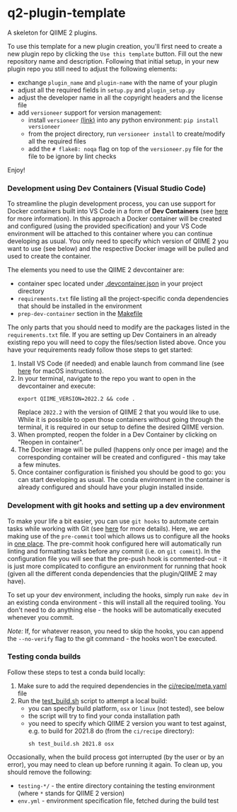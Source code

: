 # q2-plugin-template
A skeleton for QIIME 2 plugins.

To use this template for a new plugin creation, you'll first need to create a new plugin repo by clicking the `Use this template` button.
Fill out the new repository name and description. Following that initial setup, in your new plugin repo you still
need to adjust the following elements:

- exchange `plugin_name` and `plugin-name` with the name of your plugin
- adjust all the required fields in `setup.py` and `plugin_setup.py`
- adjust the developer name in all the copyright headers and the license file
- add `versioneer` support for version management:
    - install `versioneer` [(link)](https://github.com/python-versioneer/python-versioneer) into any python environment: `pip install versioneer`
    - from the project directory, run `versioneer install` to create/modify all the required files
    - add the `# flake8: noqa` flag on top of the `versioneer.py` file for the file to be ignore by lint checks

Enjoy!

### Development using Dev Containers (Visual Studio Code)
To streamline the plugin development process, you can use support for Docker containers built into
VS Code in a form of __Dev Containers__ (see [here](https://code.visualstudio.com/docs/remote/containers) for more information).
In this approach a Docker container will be created and configured (using the provided specification) and your VS Code environment
will be attached to this container where you can continue developing as usual. You only need to specify which version of QIIME 2 you
want to use (see below) and the respective Docker image will be pulled and used to create the container.

The elements you need to use the QIIME 2 devcontainer are:
- container spec located under [.devcontainer.json](.devcontainer.json) in your project directory
- `requirements.txt` file listing all the project-specific conda dependencies that should be installed in the environment
- `prep-dev-container` section in the [Makefile](Makefile)

The only parts that you should need to modify are the packages listed in the `requirements.txt` file. If you are setting up Dev Containers in an already existing repo you will need to copy the files/section listed above.
Once you have your requirements ready follow those steps to get started:
1. Install VS Code (if needed) and enable launch from command line (see [here](https://code.visualstudio.com/docs/setup/mac#_launching-from-the-command-line) for macOS instructions).
2. In your terminal, navigate to the repo you want to open in the devcontainer and execute:
    ```shell
    export QIIME_VERSION=2022.2 && code .
    ```
    Replace `2022.2` with the version of QIIME 2 that you would like to use.
    While it is possible to open those containers without going through the terminal, it is required in our setup to define the desired QIIME version.
3. When prompted, reopen the folder in a Dev Container by clicking on "Reopen in container".
4. The Docker image will be pulled (happens only once per image) and the corresponding container will be created and configured - this may take a few minutes.
5. Once container configuration is finished you should be good to go: you can start developing as usual. The conda environment in the container is already configured and should have your plugin installed inside.

### Development with git hooks and setting up a dev environment
To make your life a bit easier, you can use `git hooks` to automate certain tasks while working with Git (see [here](https://git-scm.com/book/en/v2/Customizing-Git-Git-Hooks) for more details).
Here, we are making use of the `pre-commit` tool which allows us to configure all the hooks in [one place](.pre-commit-config.yaml).
The pre-commit hook configured here will automatically run linting and formatting tasks before any commit (i.e. on `git commit`). In the configuration file
you will see that the pre-push hook is commented-out - it is just more complicated to configure an environment for running that hook (given all the different
conda dependencies that the plugin/QIIME 2 may have).

To set up your dev environment, including the hooks, simply run `make dev` in an existing conda environment - this will install all the required tooling.
You don't need to do anything else - the hooks will be automatically executed whenever you commit.

_Note:_ If, for whatever reason, you need to skip the hooks, you can append the `--no-verify` flag to the git command - the hooks won't be executed.

### Testing conda builds
Follow these steps to test a conda build locally:
1. Make sure to add the required dependencies in the [ci/recipe/meta.yaml](./ci/recipe/meta.yaml) file
2. Run the [test_build.sh](./ci/recipe/test_build.sh) script to attempt a local build:
    * you can specify build platform, `osx` or `linux` (not tested), see below
    * the script will try to find your conda installation path
    * you need to specify which QIIME 2 version you want to test against, e.g. to build for 2021.8 do (from the `ci/recipe` directory):
      ```shell
      sh test_build.sh 2021.8 osx
      ```
Occasionally, when the build process got interrupted (by the user or by an error), you may need to clean up before running it again.
To clean up, you should remove the following:
* `testing-*/` - the entire directory containing the testing environment (where `*` stands for QIIME 2 version)
* `env.yml` - environment specification file, fetched during the build test

